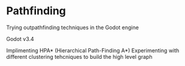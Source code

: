 # Pathfinding
Trying outpathfinding techniques in the Godot engine

Godot v3.4

Implimenting HPA* (Hierarchical Path-Finding A*)
Experimenting with different clustering tehcniques to build the high level graph
